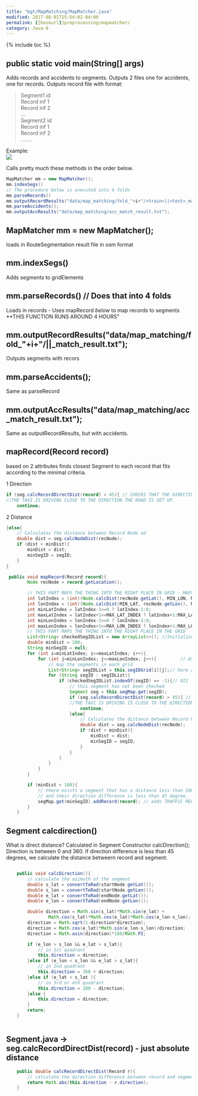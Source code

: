 ```yaml
---
title: "bgt/MapMatching/MapMatcher.java"
modified: 2017-08-01T15:54:02-04:00
permalink: {{baseurl}}preprocessing/mapmatcher/
category: Java-8
---
```


{% include toc %}

## public static void main(String[] args)


Adds records and accidents to segments. Outputs 2 files one for accidents, one for records. Outputs record file with format: 

>
>Segment1 id  
Record inf 1  
Record inf 2  
...  
Segment2 id  
Record inf 1  
Record inf 2  
.......  

Example:  
![]({{baseurl}}assets/images/mathresult.png)

Calls pretty much these methods in the order below. 

~~~java
MapMatcher mm = new MapMatcher();
mm.indexSegs()
// The procedure below is executed into 4 folds
mm.parseRecords() 
mm.outputRecordResults("data/map_matching/fold_"+i+"/<train>||<test>_match_result.txt");
mm.parseAccidents();
mm.outputAccResults("data/map_matching/acc_match_result.txt");
~~~


## MapMatcher mm = new MapMatcher();
loads in RouteSegmentation result file in osm format
## mm.indexSegs() 
Adds segments to gridElements
## mm.parseRecords() // Does that into 4 folds 
Loads in records - Uses mapRecord _below_ to map records to segments **THIS FUNCTION RUNS AROUND 4 HOURS"
## mm.outputRecordResults("data/map_matching/fold_"+i+"/<train>||<test>_match_result.txt");
Outputs segments with recors 
## mm.parseAccidents();
Same as parseRecord 
## mm.outputAccResults("data/map_matching/acc_match_result.txt");
Same as outputRecordResults, but with accidents. 
## mapRecord(Record record)



based on 2 attributes finds closest Segment to each record that fits according to the minimal criteria. 


1 Direction 
~~~java
if (seg.calcRecordDirectDist(record) > 45){ // CHECKS THAT THE DIRECTION 
//THE TAXI IS DRIVING CLOSE TO THE DIRECTION THE ROAD IS SET UP. 
    continue;
~~~
2 Distance 
~~~java
}else{
    // Calculates the distance between Record Node ad 
    double dist = seg.calcNodeDist(recNode);
    if (dist < minDist){
        minDist = dist;
        minSegID = segID;
    }
}
~~~

~~~java
 public void mapRecord(Record record){
        Node recNode = record.getLocation();

        // THIS PART MAPS THE THING INTO THE RIGHT PLACE IN GRID - MAPS IT INTO 3 PLACES IN THE GRID  -- TOTALING 300 * 300 m
        int latIndex = (int)(Node.calcDist(recNode.getLat(), MIN_LON, MIN_LAT, MIN_LON) / GRID_SIZE);
        int lonIndex = (int)(Node.calcDist(MIN_LAT, recNode.getLon(), MIN_LAT, MIN_LON) / GRID_SIZE);
        int minLatIndex = latIndex-1>=0 ? latIndex-1:0;
        int maxLatIndex = latIndex+1<=MAX_LAT_INDEX ? latIndex+1:MAX_LAT_INDEX;
        int minLonIndex = lonIndex-1>=0 ? lonIndex-1:0;
        int maxLonIndex = lonIndex+1<=MAX_LON_INDEX ? lonIndex+1:MAX_LON_INDEX;
        // THIS PART MAPS THE THING INTO THE RIGHT PLACE IN THE GRID
        List<String> checkedSegIDList = new ArrayList<>(); //Initialize empty ArrayList of // Segment ID-s
        double minDist = 100;
        String minSegID = null;
        for (int i=minLatIndex; i<=maxLatIndex; i++){
            for (int j=minLonIndex; j<=maxLonIndex; j++){         // ASSIGNS TO CLOSEST SEGMENT IN GRID
                // map the segments in each grid
                List<String> segIDList = this.segIDGrid[i][j];// here are the segments that belong to the specific gridelement . these segments are mapped in indexSegs()
                for (String segID : segIDList){
                    if (checkedSegIDList.indexOf(segID) == -1){// OII
                        // this segment has not been checked
                        Segment seg = this.segMap.get(segID);
                        if (seg.calcRecordDirectDist(record) > 45){ // CHECKS THAT THE DIRECTION 
                        //THE TAXI IS DRIVING IS CLOSE TO THE DIRECTION THE ROAD IS SET UP. 
                            continue;
                        }else{
                            // Calculates the distance between Record Node ad 
                            double dist = seg.calcNodeDist(recNode);
                            if (dist < minDist){
                                minDist = dist;
                                minSegID = segID;
                            }
                        }
                    }
                }
            }
        }

        if (minDist < 100){
            // there exists a segment that has a distance less than 100 from the record,
            // and their direction difference is less than 45 degree.
            segMap.get(minSegID).addRecord(record); // adds TRAFFIC RECORD TO CLOSEST SEGMENT
        }
    }


~~~

## Segment calcdirection()
What is direct distance? Calculated in Segment Constructor calcDirection(); Direction is between 0 and 360. If direction difference is less than 45 degrees, we calculate the distance betweern record and segment. 
~~~java 

    public void calcDirection(){
        // calculate the azimuth of the segment
        double s_lat = convertToRad(startNode.getLat());
        double s_lon = convertToRad(startNode.getLon());
        double e_lat = convertToRad(endNode.getLat());
        double e_lon = convertToRad(endNode.getLon());

        double direction = Math.sin(s_lat)*Math.sin(e_lat) +
                Math.cos(s_lat)*Math.cos(e_lat)*Math.cos(e_lon-s_lon);
        direction = Math.sqrt(1-direction*direction);
        direction = Math.cos(e_lat)*Math.sin(e_lon-s_lon)/direction;
        direction = Math.asin(direction)*180/Math.PI;

        if (e_lon > s_lon && e_lat > s_lat){
            // in 1st quadrant
            this.direction = direction;
        }else if (e_lon < s_lon && e_lat > s_lat){
            // in 2nd quadrant
            this.direction = 360 + direction;
        }else if (e_lat < s_lat ){
            // in 3rd or 4th quadrant
            this.direction = 180 - direction;
        }else {
            this.direction = direction;
        }
        return;
    }



~~~


## Segment.java -> seg.calcRecordDirectDist(record) - just absolute distance


~~~java
    public double calcRecordDirectDist(Record r){
        // calculate the direction difference between record and segment
        return Math.abs(this.direction - r.direction);
    }
~~~